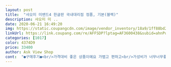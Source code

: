 ```yaml
---
layout: post 
title:  "샤오미 미밴드4 한글판 국내대리점 정품, 기본(블랙)" 
description: 샤오미 미 ..
date: 2020-06-21 16:49:20 
img: https://static.coupangcdn.com/image/vendor_inventory/18a9/1ff88bd2a947926d55834d5002253e5478e2658742d358bc020338941f05.jpg 
linkUrl: https://link.coupang.com/re/AFFSDP?lptag=AF3600438&subid=ahnPublicAsk&pageKey=1504482638&itemId=2583046406&vendorItemId=70575271923&traceid=V0-113-be417ae2a40f698c 
categories: [1017] 
color: 4374D9 
price: 33400 
author: Ask View Shop 
cont:  "●구매후기●<br/>가격대비 좋은 상품이예요 가볍고 편하고<br/>가성비가 너무너무좋아요! 배송도 진짜빠르고 강력추천합니더<br/>배송도 하루 더 일찍와서 좋았어요.<br/><br/>상풍을 받고 나서 핸드폰이랑 연동하는 방법을 몰라서 인터넷으로 검색하면서 드디어 연동에 성공했습니다.<br/>.<br/>배송이 조금 늦은감이 없지않아 있지만 그래도 잘 쓰고 있습니다^^<br/>시계 수면모드 심박수등 편하게 잘 쓸 수 있을것 같아요<br/>어플로 진동 하나까지 직접 설정할 수 있어요<br/>언능사세요!!!<br/>" 
---
```

